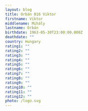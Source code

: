 ```yaml
---
layout: blog
title: Orbán 016 Viktor
firstname: Viktor
middlename: Mihály
lastname: Orbán
birthdate: 1963-05-30T23:00:00.000Z
deathdate: ""
country: Hungary
rating1: ""
rating2: ""
rating3: ""
rating4: ""
rating5: ""
rating6: ""
rating7: ""
rating8: ""
rating9: ""
rating10: ""
rating11: ""
rating12: ""
photo: /logo.svg
---
```

